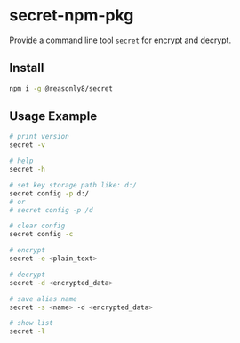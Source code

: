 # secret-npm-pkg

Provide a command line tool `secret` for encrypt and decrypt.

## Install

```sh
npm i -g @reasonly8/secret
```

## Usage Example

```sh
# print version
secret -v

# help
secret -h

# set key storage path like: d:/
secret config -p d:/
# or
# secret config -p /d

# clear config
secret config -c

# encrypt
secret -e <plain_text>

# decrypt
secret -d <encrypted_data>

# save alias name
secret -s <name> -d <encrypted_data>

# show list
secret -l
```
